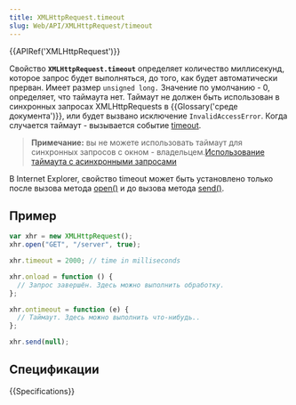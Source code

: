 ```yaml
---
title: XMLHttpRequest.timeout
slug: Web/API/XMLHttpRequest/timeout
---
```


{{APIRef('XMLHttpRequest')}}

Свойство **`XMLHttpRequest.timeout`** определяет количество миллисекунд, которое запрос будет выполняться, до того, как будет автоматически прерван. Имеет размер `unsigned long.` Значение по умолчанию - 0, определяет, что таймаута нет. Таймаут не должен быть использован в синхронных запросах XMLHttpRequests в {{Glossary('среде документа')}}, или будет вызвано исключение `InvalidAccessError`. Когда случается таймаут - вызывается событие [timeout](/ru/docs/Web/Events/timeout).

> **Примечание:** вы не можете использовать таймаут для синхронных запросов с окном - владельцем.[Использование таймаута с асинхронными запросами](/ru/docs/Web/API/XMLHttpRequest/Synchronous_and_Asynchronous_Requests#Example_using_a_timeout)

В Internet Explorer, свойство timeout может быть установлено только после вызова метода [open()](/ru/docs/Web/API/XMLHttpRequest/open) и до вызова метода [send()](/ru/docs/Web/API/XMLHttpRequest/send).

## Пример

```js
var xhr = new XMLHttpRequest();
xhr.open("GET", "/server", true);

xhr.timeout = 2000; // time in milliseconds

xhr.onload = function () {
  // Запрос завершён. Здесь можно выполнить обработку.
};

xhr.ontimeout = function (e) {
  // Таймаут. Здесь можно выполнить что-нибудь..
};

xhr.send(null);
```

## Спецификации

{{Specifications}}
